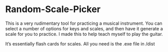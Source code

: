 # Random-Scale-Picker

This is a very rudimentary tool for practicing a musical instrument. You can select a number of options for keys and scales, and then have it generate a scale for you to practice. I made this to help teach myself to play the guitar.

It’s essentially flash cards for scales. All you need is the .exe file in /dist
